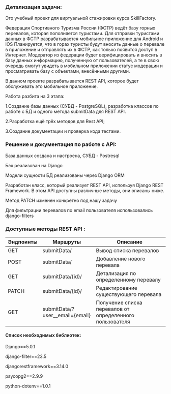 ### Детализация задачи:


Это учебный проект для виртуальной стажировки курса SkillFactory.

Федерация Спортивного Туризма России (ФСТР) ведёт базу горных перевалов, которая пополняется туристами. Для отправки туристами данных в ФСТР разрабатывается мобильное приложение для Android и IOS Планируется, что в горах туристы будут вносить данные о перевале в приложение и отправлять их в ФСТР, как только появится доступ в Интернет. Модератор из федерации будет верифицировать и вносить в базу данных информацию, полученную от пользователей, а те в свою очередь смогут увидеть в мобильном приложении статус модерации и просматривать базу с объектами, внесёнными другими.

В данном проекте разрабатывается REST API, которое будет обслуживать это мобильное приложение.

Работа разбита на 3 этапа:

1.Создание базы данных (СУБД - PostgreSQL), разработка классов по работе с БД и одного метода submitData для REST API.

2.Разработка ещё трёх методов для Rest API;

3.Создание документации и проверка кода тестами.

### Решение и документация по работе с API:

База данных создана и настроена, СУБД - Postresql

Бэк реализован на Django

Модели сущности БД реализованы через Django ORM

Разработан класс, который реализует REST API, используя Django REST Framework. 
В этом API доступны различные методы, они описаны ниже.

Метод PATCH изменен конкретно под нашу задачу

Для фильтрации перевалов по email пользователя использовались django-filters

### Доступные методы REST API :


| Эндпоинты |Маршруты                        | Описание                                                 |
|-----|--------------------------------|----------------------------------------------------------|
| GET | submitData/                    | Вывод списка перевалов                                   |
| POST | submitData/                    | Добавление нового перевала                               |
| GET | submitData/{id}/               | Детализация по определенному перевалу                    |
| PATCH| submitData/{id}/               | Редактирование существующего перевала                    |
| GET | submitData/?user__email={email} | Получение списка перевалов от определенного пользователя |

#### Список необходимых библиотек:

Django==5.0.1

django-filter==23.5 

djangorestframework==3.14.0

psycopg2==2.9.9

python-dotenv==1.0.1
